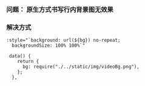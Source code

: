 ### 问题： 原生方式书写行内背景图无效果

### 解决方式

```
:style="`background: url(${bg}) no-repeat;
  backgroundSize: 100% 100%`"
  
 data() {
    return {
      bg: require("./../static/img/videoBg.png"),
    };
  },
```

